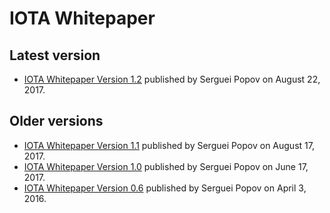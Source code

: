 <!-- TITLE: Whitepaper -->
<!-- SUBTITLE: IOTA Whitepaper -->

# IOTA Whitepaper
## Latest version
* [IOTA Whitepaper Version 1.2](/uploads/research-whitepaper/20170822-iota-whitepaper-1-2.pdf) published by Serguei Popov on August 22, 2017.

## Older versions
* [IOTA Whitepaper Version 1.1](/uploads/research-whitepaper/20170817-iota-whitepaper-1-1.pdf) published by Serguei Popov on August 17, 2017.
* [IOTA Whitepaper Version 1.0](/uploads/research-whitepaper/20170617-iota-whitepaper-1-0-1.pdf) published by Serguei Popov on June 17, 2017.
* [IOTA Whitepaper Version 0.6](/uploads/research-whitepaper/20160403-iota-whitepaper-0-6.pdf) published by Serguei Popov on April 3, 2016.

